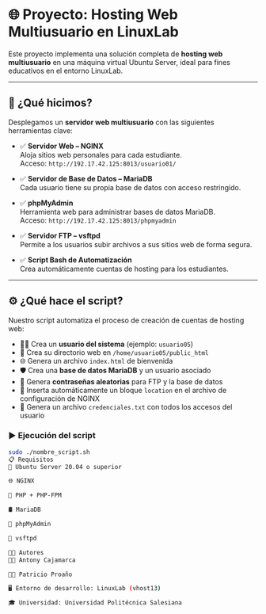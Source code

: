 # 🌐 Proyecto: Hosting Web Multiusuario en LinuxLab

Este proyecto implementa una solución completa de **hosting web multiusuario** en una máquina virtual Ubuntu Server, ideal para fines educativos en el entorno LinuxLab.

---

## 🚀 ¿Qué hicimos?

Desplegamos un **servidor web multiusuario** con las siguientes herramientas clave:

- ✅ **Servidor Web – NGINX**  
  Aloja sitios web personales para cada estudiante.  
  Acceso: `http://192.17.42.125:8013/usuario01/`

- ✅ **Servidor de Base de Datos – MariaDB**  
  Cada usuario tiene su propia base de datos con acceso restringido.

- ✅ **phpMyAdmin**  
  Herramienta web para administrar bases de datos MariaDB.  
  Acceso: `http://192.17.42.125:8013/phpmyadmin`

- ✅ **Servidor FTP – vsftpd**  
  Permite a los usuarios subir archivos a sus sitios web de forma segura.

- ✅ **Script Bash de Automatización**  
  Crea automáticamente cuentas de hosting para los estudiantes.

---

## ⚙️ ¿Qué hace el script?

Nuestro script automatiza el proceso de creación de cuentas de hosting web:

- 🧑‍💻 Crea un **usuario del sistema** (ejemplo: `usuario05`)
- 📂 Crea su directorio web en `/home/usuario05/public_html`
- 🌐 Genera un archivo `index.html` de bienvenida
- 🛡️ Crea una **base de datos MariaDB** y un usuario asociado
- 🔐 Genera **contraseñas aleatorias** para FTP y la base de datos
- 🧩 Inserta automáticamente un bloque `location` en el archivo de configuración de NGINX
- 📝 Genera un archivo `credenciales.txt` con todos los accesos del usuario

### ▶️ Ejecución del script

```bash
sudo ./nombre_script.sh
📋 Requisitos
🐧 Ubuntu Server 20.04 o superior

🌐 NGINX

🐘 PHP + PHP-FPM

🛢️ MariaDB

🧰 phpMyAdmin

📡 vsftpd

👨‍💻 Autores
👨‍🎓 Antony Cajamarca

👨‍🎓 Patricio Proaño

🖥️ Entorno de desarrollo: LinuxLab (vhost13)

🎓 Universidad: Universidad Politécnica Salesiana
